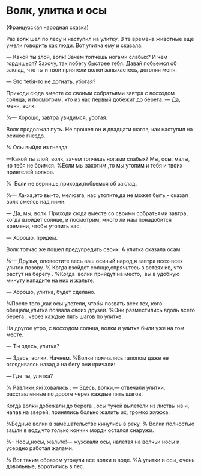 # Волк, улитка и осы

(Французская народная сказка)

Раз волк шел по лесу и наступил на улитку.
В те времена животные еще умели говорить как люди.
Вот улитка ему и сказала:

— Какой ты злой, волк!
Зачем топчешь ногами слабых?
И чем гордишься?
Захочу, так побегу быстрее тебя.
Давай побьемся об заклад, что ты и твои приятели волки запыхаетесь, догоняя меня.

— Это тебя-то не догнать, убогая?

Приходи сюда вместе со своими собратьями завтра с восходом солнца, и посмотрим, кто из нас первый добежит до берега.
— Да, меня, волк.

%— Хорошо, завтра увидимся, убогая.

Волк продолжал путь.
Не прошел он и двадцати шагов, как наступил на осиное гнездо.

% Осы выйдя из гнезда:

—Какой ты злой, волк, зачем топчешь ногами слабых?
Мы, осы, малы, но тебя не боимся.
%Если мы захотим ,то мы утопим и тебя и твоих приятелей волков.

%  Если не вериишь,приходи,побьемся об заклад.

%— Ха-ха,это вы-то, мелюзга, нас утопите,да не может быть,- сказал волк смеясь над ними.

— Да, мы, волк.
Приходи сюда вместе со своими собратьями завтра, когда взойдет солнце, и посмотрим, много ли нам понадобится времени, чтобы утопить вас.

— Хорошо, придем.

Волк тотчас же пошел предупредить своих.
А улитка сказала осам:

%— Друзья, оповестите весь ваш осиный народ,я завтра всех-всех улиток позову.
% Когда взойдет солнце,спрячьтесь в ветвях ив, что растут на берегу .
%Когда  волки прийдут на место,  вы в удобную минуту нападите на них и жальте.

— Хорошо, улитка, будет сделано.

%После того ,как осы улетели, чтобы позвать всех тех, кого обещали,улитка позвала своих друзей.
%Они разместились вдоль всего берега , через каждые пять шагов по улитке.

На другое утро, с восходом солнца, волки и улитка были уже на том месте.

— Ты здесь, улитка?

— Здесь, волки.
Начнем.
%Волки помчались галопом даже не оглядиваясь назад,а на бегу они кричали:

— Где ты, улитка?

% Равлики,які ховались :
— Здесь, волки,— отвечали улитки, расставленные по дороге через каждые пять шагов.

Когда волки добежали до берега , осы тучей вылетели из листвы ив и, напав на зверей, принялись больно жалить их, громко жужжа:

%Бедные волки в замешательстве кинулись в реку.
% Волки полностью зашли в воду,что только кончик морди остался снаружи.

%- Носы,носы, жальте!— жужжали осы, налетая на волчьи носы и усердно работая жалами.

% Вот таким образом утонули все волки в воде.
%А улитки и осы, очень довольные, воротились в лес.
